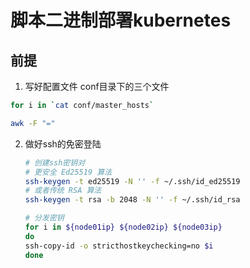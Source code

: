 # 脚本二进制部署kubernetes

## 前提

1. 写好配置文件
conf目录下的三个文件

```bash
for i in `cat conf/master_hosts`

awk -F "=" 
```

2. 做好ssh的免密登陆

    ```bash
    # 创建ssh密钥对
    # 更安全 Ed25519 算法
    ssh-keygen -t ed25519 -N '' -f ~/.ssh/id_ed25519
    # 或者传统 RSA 算法
    ssh-keygen -t rsa -b 2048 -N '' -f ~/.ssh/id_rsa

    # 分发密钥
    for i in ${node01ip} ${node02ip} ${node03ip}
    do
    ssh-copy-id -o stricthostkeychecking=no $i
    done
    ```




